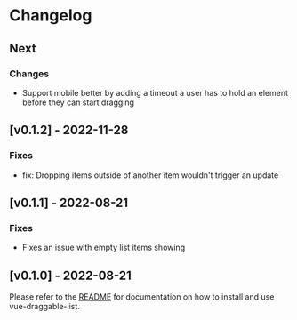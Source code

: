 # Changelog

## Next

### Changes

- Support mobile better by adding a timeout a user has to hold an element before they can start dragging

## [v0.1.2] - 2022-11-28

### Fixes

-   fix: Dropping items outside of another item wouldn't trigger an update

## [v0.1.1] - 2022-08-21

### Fixes

-   Fixes an issue with empty list items showing

## [v0.1.0] - 2022-08-21

Please refer to the [README](README.md) for documentation on
how to install and use vue-draggable-list.
